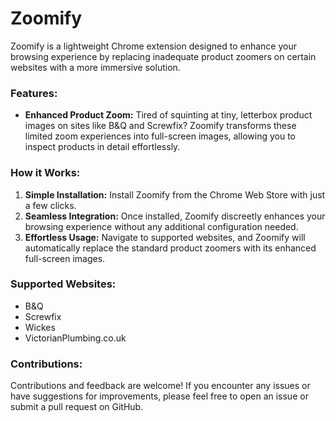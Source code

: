 # Zoomify

Zoomify is a lightweight Chrome extension designed to enhance your browsing experience by replacing inadequate product zoomers on certain websites with a more immersive solution.

### Features:
- **Enhanced Product Zoom:** Tired of squinting at tiny, letterbox product images on sites like B&Q and Screwfix? Zoomify transforms these limited zoom experiences into full-screen images, allowing you to inspect products in detail effortlessly.

### How it Works:
1. **Simple Installation:** Install Zoomify from the Chrome Web Store with just a few clicks.
2. **Seamless Integration:** Once installed, Zoomify discreetly enhances your browsing experience without any additional configuration needed.
3. **Effortless Usage:** Navigate to supported websites, and Zoomify will automatically replace the standard product zoomers with its enhanced full-screen images.

### Supported Websites:
- B&Q
- Screwfix
- Wickes
- VictorianPlumbing.co.uk

### Contributions:
Contributions and feedback are welcome! If you encounter any issues or have suggestions for improvements, please feel free to open an issue or submit a pull request on GitHub.
